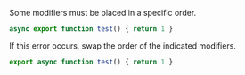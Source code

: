 Some modifiers must be placed in a specific order.

```ts
async export function test() { return 1 }
```

If this error occurs, swap the order of the indicated modifiers.

```ts
export async function test() { return 1 }
```
